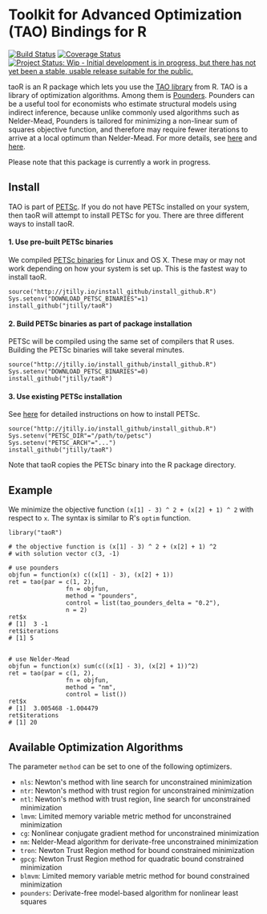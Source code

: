 # Toolkit for Advanced Optimization (TAO) Bindings for R

[![Build Status](https://travis-ci.org/jtilly/taoR.svg?branch=master)](https://travis-ci.org/jtilly/taoR) [![Coverage Status](https://coveralls.io/repos/jtilly/taoR/badge.svg?branch=master&service=github)](https://coveralls.io/github/jtilly/taoR?branch=master) [![Project Status: Wip - Initial development is in progress, but there has not yet been a stable, usable release suitable for the public.](https://img.shields.io/badge/status-WIP-yellow.svg)](https://img.shields.io/badge/status-WIP-yellow.svg)

taoR is an R package which lets you use the [TAO library](http://www.mcs.anl.gov/petsc/petsc-current/docs/tao_manual.pdf) from R. TAO is a library of optimization algorithms. Among them is [Pounders](http://www.mcs.anl.gov/papers/P5120-0414.pdf). Pounders can be a useful tool for economists who estimate structural models using indirect inference, because unlike commonly used algorithms such as Nelder-Mead, Pounders is tailored for minimizing a non-linear sum of squares objective function, and therefore may require fewer iterations to arrive at a local optimum than Nelder-Mead. For more details, see [here](http://arxiv.org/pdf/1406.5464.pdf) and [here](http://ftp.iza.org/dp8548.pdf).

Please note that this package is currently a work in progress.

## Install

TAO is part of [PETSc](http://www.mcs.anl.gov/petsc/). If you do not have PETSc installed on your system, then taoR will attempt to install PETSc for you. There are three different ways to install taoR.

#### 1. Use pre-built PETSc binaries
We compiled [PETSc binaries](https://github.com/jtilly/taoR/releases/tag/petsc-3.6.3) for Linux and OS X. These may or may not work depending on how your system is set up. This is the fastest way to install taoR.
```{r}
source("http://jtilly.io/install_github/install_github.R")
Sys.setenv("DOWNLOAD_PETSC_BINARIES"=1)
install_github("jtilly/taoR")
```

#### 2. Build PETSc binaries as part of package installation
PETSc will be compiled using the same set of compilers that R uses. Building the PETSc binaries will take several minutes.
```{r}
source("http://jtilly.io/install_github/install_github.R")
Sys.setenv("DOWNLOAD_PETSC_BINARIES"=0)
install_github("jtilly/taoR")
```

#### 3. Use existing PETSc installation
See [here](http://www.mcs.anl.gov/petsc/documentation/installation.html) for detailed instructions on how to install PETSc.
```{r}
source("http://jtilly.io/install_github/install_github.R")
Sys.setenv("PETSC_DIR"="/path/to/petsc")
Sys.setenv("PETSC_ARCH"="...")
install_github("jtilly/taoR")
```
Note that taoR copies the PETSc binary into the R package directory. 

## Example
We minimize the objective function `(x[1] - 3) ^ 2 + (x[2] + 1) ^ 2` with respect to `x`. The syntax is similar to R's `optim` function.

```{r}
library("taoR")

# the objective function is (x[1] - 3) ^ 2 + (x[2] + 1) ^2 
# with solution vector c(3, -1)

# use pounders
objfun = function(x) c((x[1] - 3), (x[2] + 1))
ret = tao(par = c(1, 2),
                fn = objfun, 
                method = "pounders", 
                control = list(tao_pounders_delta = "0.2"), 
                n = 2)
ret$x
# [1]  3 -1
ret$iterations
# [1] 5

    
# use Nelder-Mead
objfun = function(x) sum(c((x[1] - 3), (x[2] + 1))^2)
ret = tao(par = c(1, 2),
                fn = objfun, 
                method = "nm", 
                control = list())
ret$x
# [1]  3.005468 -1.004479
ret$iterations
# [1] 20
```

## Available Optimization Algorithms
The parameter `method` can be set to one of the following optimizers.
* `nls`: Newton's method with line search for unconstrained minimization
* `ntr`: Newton's method with trust region for unconstrained minimization
* `ntl`: Newton's method with trust region, line search for unconstrained minimization
* `lmvm`: Limited memory variable metric method for unconstrained minimization
* `cg`: Nonlinear conjugate gradient method for unconstrained minimization
* `nm`: Nelder-Mead algorithm for derivate-free unconstrained minimization
* `tron`: Newton Trust Region method for bound constrained minimization
* `gpcg`: Newton Trust Region method for quadratic bound constrained minimization
* `blmvm`: Limited memory variable metric method for bound constrained minimization
* `pounders`: Derivate-free model-based algorithm for nonlinear least squares
